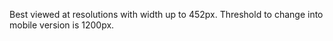 Best viewed at resolutions with width up to 452px. Threshold to change into mobile version is 1200px.